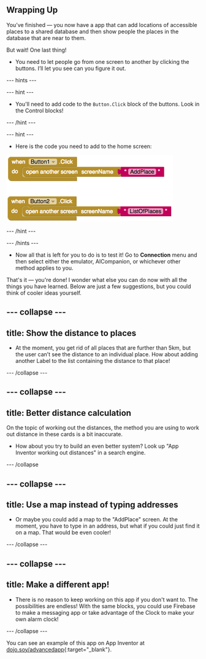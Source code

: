 ## Wrapping Up

You’ve finished — you now have a app that can add locations of accessible places to a shared database and then show people the places in the database that are near to them.

But wait! One last thing!

+ You need to let people go from one screen to another by clicking the buttons. I’ll let you see can you figure it out.

--- hints ---

--- hint ---

+ You'll need to add code to the `Button.Click` block of the buttons. Look in the Control blocks! 

--- /hint ---

--- hint ---

+ Here is the code you need to add to the home screen:

![](images/navigationCode.png)

--- /hint ---

--- /hints ---

+ Now all that is left for you to do is to test it! Go to **Connection** menu and then select either the emulator, AICompanion, or whichever other method applies to you.

That's it — you're done! I wonder what else you can do now with all the things you have learned. Below are just a few suggestions, but you could think of cooler ideas yourself.

--- collapse ---
---
title: Show the distance to places
---

+ At the moment, you get rid of all places that are further than 5km, but the user can’t see the distance to an individual place. How about adding another Label to the list containing the distance to that place!

--- /collapse ---

--- collapse ---
---
title: Better distance calculation
---

On the topic of working out the distances, the method you are using to work out distance in these cards is a bit inaccurate. 

+ How about you try to build an even better system? Look up "App Inventor working out distances" in a search engine.

--- /collapse

--- collapse ---
---
title: Use a map instead of typing addresses
---

+ Or maybe you could add a map to the "AddPlace" screen. At the moment, you have to type in an address, but what if you could just find it on a map. That would be even cooler!

--- /collapse ---

--- collapse ---
---
title: Make a different app!
---

+ There is no reason to keep working on this app if you don't want to. The possibilities are endless! With the same blocks, you could use Firebase to make a messaging app or take advantage of the Clock to make your own alarm clock!

--- /collapse ---

You can see an example of this app on App Inventor at [dojo.soy/advancedapp](http://dojo.soy/advancedapp){:target="_blank"}.
